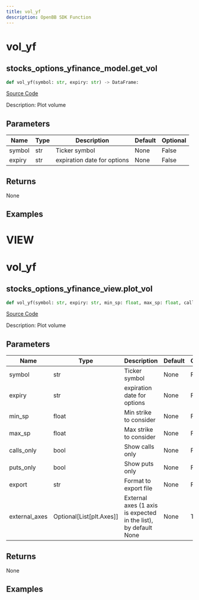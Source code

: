 ```yaml
---
title: vol_yf
description: OpenBB SDK Function
---
```

# vol_yf

## stocks_options_yfinance_model.get_vol

```python
def vol_yf(symbol: str, expiry: str) -> DataFrame:
```
[Source Code](https://github.com/OpenBB-finance/OpenBBTerminal/tree/main/openbb_terminal/stocks/options/yfinance_model.py#L533)

Description: Plot volume

## Parameters

| Name | Type | Description | Default | Optional |
| ---- | ---- | ----------- | ------- | -------- |
| symbol | str | Ticker symbol | None | False |
| expiry | str | expiration date for options | None | False |

## Returns

None

## Examples




# VIEW

# vol_yf

## stocks_options_yfinance_view.plot_vol

```python
def vol_yf(symbol: str, expiry: str, min_sp: float, max_sp: float, calls_only: bool, puts_only: bool, export: str, external_axes: Union[List[matplotlib.axes._axes.Axes], NoneType]) -> None:
```
[Source Code](https://github.com/OpenBB-finance/OpenBBTerminal/tree/main/openbb_terminal/stocks/options/yfinance_view.py#L337)

Description: Plot volume

## Parameters

| Name | Type | Description | Default | Optional |
| ---- | ---- | ----------- | ------- | -------- |
| symbol | str | Ticker symbol | None | False |
| expiry | str | expiration date for options | None | False |
| min_sp | float | Min strike to consider | None | False |
| max_sp | float | Max strike to consider | None | False |
| calls_only | bool | Show calls only | None | False |
| puts_only | bool | Show puts only | None | False |
| export | str | Format to export file | None | False |
| external_axes | Optional[List[plt.Axes]] | External axes (1 axis is expected in the list), by default None | None | True |

## Returns

None

## Examples

